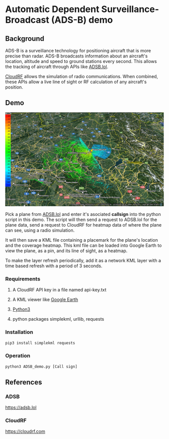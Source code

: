 # Automatic Dependent Surveillance-Broadcast (ADS-B) demo

## Background

ADS-B is a surveillance technology for positioning aircraft that is more precise than radar. ADS-B broadcasts information about an aircraft's location, altitude and speed to ground stations every second. This allows the tracking of aircraft through APIs like [ADSB.lol](https://adsb.lol).

[CloudRF](https://cloudrf.com) allows the simulation of radio communications. When combined, these APIs allow a live line of sight or RF calculation of any aircraft's position.

## Demo

![DEMO](demo.jpg)

Pick a plane from [ADSB.lol](https://adsb.lol) and enter it's asociated **callsign** into the python script in this demo. The script will then send a request to ADSB.lol for the plane data, send a request to CloudRF for heatmap data of where the plane can see, using a radio simulation. 

It will then save a KML file containing a placemark for the plane's location and the coverage heatmap. This kml file can be loaded into Google Earth to view the plane, as a pin, and its line of sight, as a heatmap.

To make the layer refresh periodically, add it as a network KML layer with a time based refresh with a period of 3 seconds.

### Requirements

1. A CloudRF API key in a file named api-key.txt

2. A KML viewer like [Google Earth](https://earth.google.com/intl/earth/download/ge/agree.html)

3. [Python3](https://www.python.org/downloads/)

4. python packages simplekml, urllib, requests

### Installation

	pip3 install simplekml requests

### Operation

	python3 ADSB_demo.py [Call sign]
	
## References

### ADSB

https://adsb.lol

### CloudRF

https://cloudrf.com
